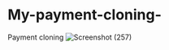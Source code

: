 # My-payment-cloning-
Payment cloning 
![Screenshot (257)](https://github.com/Hharishkauma/My-payment-cloning-/assets/151183427/07596ff9-86f2-4faa-8656-43bfdfed0da1)
